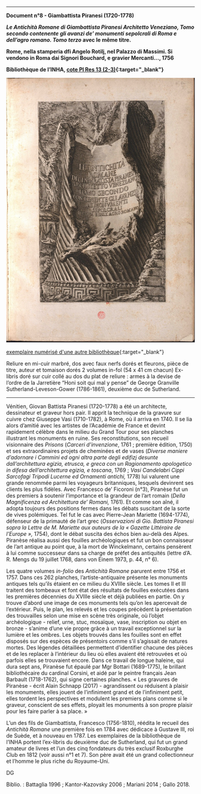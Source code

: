 ﻿***

**Document n°8 - Giambattista Piranesi (1720-1778)**

**_Le Antichità Romane di Giambattista Piranesi Architetto Veneziano, Tomo secondo contenente gli avanzi de’ monumenti sepolcrali di Roma e dell’agro romano. Tomo terzo_ avec le même titre.**

**Rome, nella stamperia dfi Angelo Rotilj, nel Palazzo di Massimi. Si vendono in Roma dai Signori Bouchard, e gravier Mercanti..., 1756**

**Bibliothèque de l’INHA, [cote Pl Res 13 (2-3)](http://bibliotheque.inha.fr/iguana/www.main.cls?surl=search#RecordId=1.470877 ){:target="_blank"}**

![Branching](./img/doc8/doc8_1.jpg)

[exemplaire numérisé d'une autre bibliothèque](http://arachne.uni-koeln.de/books/Piranesi1756Vol2){:target="_blank"}



Reliure en mi-cuir marbré, dos avec faux nerfs dorés et fleurons, pièce de titre, auteur et tomaison dorés
2 volumes in-fol (54 x 41 cm chacun)
Ex-libris doré sur cuir collé au dos du plat de reliure : armes à la devise de l’ordre de la Jarretière “Honi soit qui mal y pense” de George Granville Sutherland-Leveson-Gower (1786-1861), deuxième duc de Sutherland.

***

Vénitien, Giovan Battista Piranesi (1720-1778) a été un architecte, dessinateur et graveur hors pair. Il apprit la technique de la gravure sur cuivre chez Giuseppe Vasi (1710-1782), à Rome, où il arriva en 1740. Il se lia alors d’amitié avec les artistes de l’Académie de France et devint rapidement célèbre dans le milieu du Grand Tour pour ses planches illustrant les monuments en ruine. Ses reconstitutions, son recueil visionnaire des _Prisons_ (_Carceri d’invenzione_, 1761 ; première édition, 1750) et ses extraordinaires projets de cheminées et de vases (_Diverse maniere d’adornare i Cammini ed ogni altra parte degli edifizj desunte dall’architettura egizia, etrusca, e greca con un Ragionamento apologetico in difesa dell’architettura egizia, e toscana_, 1769 ; _Vasi Candelabri Cippi Sarcofagi Tripodi Lucerne ed Ornamenti antichi,_ 1778) lui valurent une grande renommée parmi les voyageurs britanniques, lesquels devinrent ses clients les plus fidèles. Avec Francesco de’ Ficoroni (n°3), Piranèse fut un des premiers à soutenir l’importance et la grandeur de l’art romain (_Della Magnificenza ed Architettura de’ Romani,_ 1761). Et comme son aîné, il adopta toujours des positions fermes dans les débats suscitant de la sorte de vives polémiques. Tel fut le cas avec Pierre-Jean Mariette (1694-1774), défenseur de la primauté de l’art grec (_Osservazioni di Gio. Battista Piranesi sopra la Lettre de M. Mariette aux auteurs de la « Gazette Littéraire de l’Europe »,_ 1754), dont le débat suscita des échos bien au-delà des Alpes. Piranèse réalisa aussi des fouilles archéologiques et fut un bon connaisseur de l’art antique au point que, à la mort de Winckelmann, certains pensèrent à lui comme successeur dans sa charge de préfet des antiquités (lettre d’A. R. Mengs du 19 juillet 1768, dans von Einem 1973, p. 44, n° 6).

Les quatre volumes _in-folio_ des _Antichità Romane_ parurent entre 1756 et 1757. Dans ces 262 planches, l’artiste-antiquaire présente les monuments antiques tels qu’ils étaient en ce milieu du XVIIIe siècle. Les tomes II et III traitent des tombeaux et font état des résultats de fouilles exécutées dans les premières décennies du XVIIIe siècle et déjà publiées en partie. On y trouve d’abord une image de ces monuments tels qu’on les apercevait de l’extérieur. Puis, le plan, les relevés et les coupes précèdent la présentation des trouvailles selon une mise en scène très originale, où l’objet archéologique - relief, urne, stuc, mosaïque, vase, inscription ou objet en bronze - s’anime d’une vie propre grâce à un travail exceptionnel sur la lumière et les ombres. Les objets trouvés dans les fouilles sont en effet disposés sur des espèces de présentoirs comme s’il s’agissait de natures mortes. Des légendes détaillées permettent d’identifier chacune des pièces et de les replacer à l’intérieur du lieu où elles avaient été retrouvées et où parfois elles se trouvaient encore. Dans ce travail de longue haleine, qui dura sept ans, Piranèse fut épaulé par Mgr Bottari (1689-1775), le brillant bibliothécaire du cardinal Corsini, et aidé par le peintre français Jean Barbault (1718-1762), qui signe certaines planches. « Les gravures de Piranèse - écrit Alain Schnapp (2017) - agrandissent ou réduisent à plaisir les monuments, elles jouent de l’infiniment grand et de l’infiniment petit, elles tordent les perspectives et modulent les premiers plans comme si le graveur, conscient de ses effets, ployait les monuments à son propre plaisir pour les faire parler à sa place. »

L’un des fils de Giambattista, Francesco (1756-1810), réédita le recueil des _Antichità Romane_ une première fois en 1784 avec dédicace à Gustave III, roi de Suède, et à nouveau en 1787.
Les exemplaires de la bibliothèque de l’INHA portent l’ex-libris du deuxième duc de Sutherland, qui fut un grand amateur de livres et l’un des cinq fondateurs du très exclusif Roxburghe Club en 1812 (voir aussi n°1 et 7). Son père avait été un grand collectionneur et l’homme le plus riche du Royaume-Uni.

DG

Biblio. : Battaglia 1996 ; Kantor-Kazovsky 2006 ; Mariani 2014 ; Gallo 2018.
